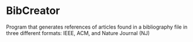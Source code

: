 # BibCreator
Program that generates references of articles found in a bibliography file in three different formats: IEEE, ACM, and Nature Journal (NJ)
